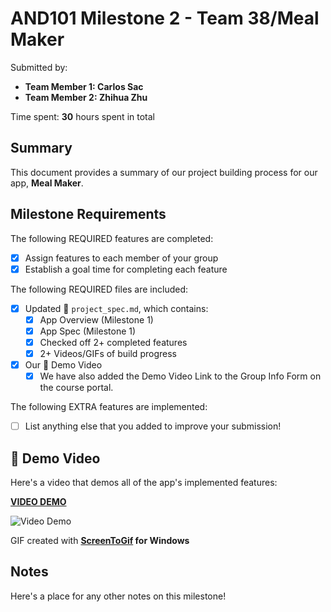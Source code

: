 <!-- (This is a comment) INSTRUCTIONS: Go through this page and fill out any **bolded** entries with their correct values.-->

# AND101 Milestone 2 - **Team 38/Meal Maker**

Submitted by:
- **Team Member 1: Carlos Sac**
- **Team Member 2: Zhihua Zhu**

Time spent: **30** hours spent in total

## Summary

This document provides a summary of our project building process for our app, **Meal Maker**.

## Milestone Requirements

<!-- Please be sure to change the [ ] to [x] for any features you completed.  If a feature is not checked [x], you might miss the points for that item! -->

The following REQUIRED features are completed:

- [x] Assign features to each member of your group
- [x] Establish a goal time for completing each feature

The following REQUIRED files are included:

- [x] Updated 📄 `project_spec.md`, which contains:
  - [X] App Overview (Milestone 1)
  - [X] App Spec (Milestone 1)
  - [x] Checked off 2+ completed features
  - [x] 2+ Videos/GIFs of build progress

- [x] Our 🎥 Demo Video
  - [x] We have also added the Demo Video Link to the Group Info Form on the course portal.

The following EXTRA features are implemented:

- [ ] List anything else that you added to improve your submission!

## 🎥 Demo Video

Here's a video that demos all of the app's implemented features:

**[VIDEO DEMO](https://www.youtube.com/watch?v=sBk_YM5R-OM)**

<img src='https://github.com/CodePath-Group38/AND101_Project/blob/main/demo.gif' title='Video Demo' width='' alt='Video Demo' />

GIF created with **[ScreenToGif](https://www.screentogif.com/) for Windows**

## Notes

Here's a place for any other notes on this milestone!

